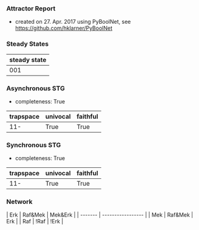 

### Attractor Report
 * created on 27. Apr. 2017 using PyBoolNet, see https://github.com/hklarner/PyBoolNet

### Steady States
| steady state |
| ------------ | 
| 001          |

### Asynchronous STG
 * completeness: True

| trapspace      | univocal  | faithful  |
| -------------- | --------- | --------- |
| 11-            | True      | True      |

### Synchronous STG
 * completeness: True

| trapspace      | univocal  | faithful  |
| -------------- | --------- | --------- |
| 11-            | True      | True      |

### Network
| Erk     | Raf&Mek | Mek&Erk |
| ------- | ----------------- |
| Mek     | Raf&Mek | Erk     |
| Raf     | !Raf | !Erk       |

